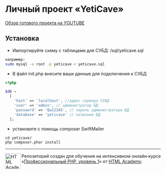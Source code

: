 # Личный проект «YetiCave»

[Обзор готового проекта на YOUTUBE](https://www.youtube.com/watch?reload=9&v=eP-vjex0Wfw)

## Установка
- Импортируйте схему с таблицами для СУБД: /sql/yeticave.sql
```bash
например:
sudo mysql -u root -p yeticave < yeticave.sql
```
- В файл init.php внесите ваши данные для подключения к СУБД
```php
<?php

$db =
  [
    'host' => 'localhost', //адрес сервера СУБД
    'user' => 'admin', // администратор БД
    'password' => 'Qw12345', // пароль администратора БД
    'database' => 'yeticave' // название БД
  ];
```
 - установите с помощь composer SwiftMailer
 ```
 cd yeticave/
 php composer.phar install
 ```
---

<a href="https://htmlacademy.ru/intensive/adaptive"><img align="left" width="50" height="50" alt="HTML Academy" src="https://up.htmlacademy.ru/static/img/intensive/adaptive/logo-for-github.svg"></a>

Репозиторий создан для обучения на интенсивном онлайн‑курсе
«[Профессиональный PHP, уровень 1](https://htmlacademy.ru/intensive/php)» от [HTML Academy](https://htmlacademy.ru).
